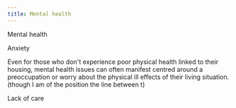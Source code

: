 ```yaml
---
title: Mental health
---
```



Mental health 

Anxiety 
 

Even for those who don't experience poor physical health linked to their housing, mental health issues can often manifest centred around a preoccupation or worry about the physical ill effects of their living situation. (though I am of the position the line between t)


Lack of care 